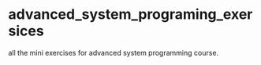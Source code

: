 # advanced_system_programing_exersices
all the mini exercises for advanced system programming course.
